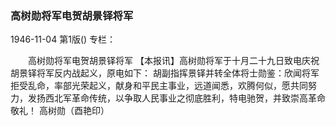 ### 高树勋将军电贺胡景铎将军

1946-11-04
第1版()
专栏：

　　高树勋将军电贺胡景铎将军
    【本报讯】高树勋将军于十月二十九日致电庆祝胡景铎将军反内战起义，原电如下：
    胡副指挥景铎并转全体将士勋鉴：欣闻将军拒受乱命，率部光荣起义，献身和平民主事业，远道闻悉，欢腾何似，愿共同努力，发扬西北军革命传统，以争取人民事业之彻底胜利，特电驰贺，并致崇高革命敬礼！
                                        高树勋（酉艳印）
